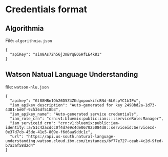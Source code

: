 # Credentials format

## Algorithmia

File: `algorithmia.json`

```
{
  "apiKey": "sim8As72h56j3mBYqEOSHfLE4k81"
}
```

## Watson Natual Language Understanding

file: `watson-nlu.json`

```
{
  "apikey": "Gt88HBn1Oh26D5Z4ZKdgopoukifcBNd-6LGLpYC1bIPx",
  "iam_apikey_description": "Auto-generated for key 2498bd2a-1d73-4381-be0f-9c536df518b3",
  "iam_apikey_name": "Auto-generated service credentials",
  "iam_role_crn": "crn:v1:bluemix:public:iam::::serviceRole:Manager",
  "iam_serviceid_crn": "crn:v1:bluemix:public:iam-identity::a/51c42acdcc0f4d7e9c4de067025084d8::serviceid:ServiceId-0e37d7cb-45de-41e5-809e-f6d6aa9ddc1c",
  "url": "https://api.us-south.natural-language-understanding.watson.cloud.ibm.com/instances/bf77e727-ceab-4c2d-9fed-b7a3af58d2d4"
}
```